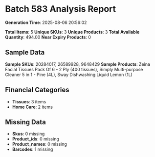 # Batch 583 Analysis Report

**Generation Time**: 2025-08-06 20:56:02

**Total Items**: 5
**Unique SKUs**: 3
**Unique Products**: 3
**Total Available Quantity**: 494.00
**Near Expiry Products**: 0

## Sample Data
**Sample SKUs**: 20284017, 26589928, 9648429
**Sample Products**: Zeina Facial Tissues Pack Of 6 - 2 Ply (400 tissues), Simply Multi-purpose Cleaner 5 in 1 - Pine (4L), Sway Dishwashing Liquid Lemon (1L)

## Financial Categories
- **Tissues**: 3 items
- **Home Care**: 2 items

## Missing Data
- **Skus**: 0 missing
- **Product_ids**: 0 missing
- **Product_names**: 0 missing
- **Barcodes**: 1 missing
